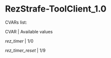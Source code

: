 # RezStrafe-ToolClient_1.0
CVARs list:

CVAR | Available values

*rez_timer*       | 1/0

*rez_timer_reset* | 1/9
